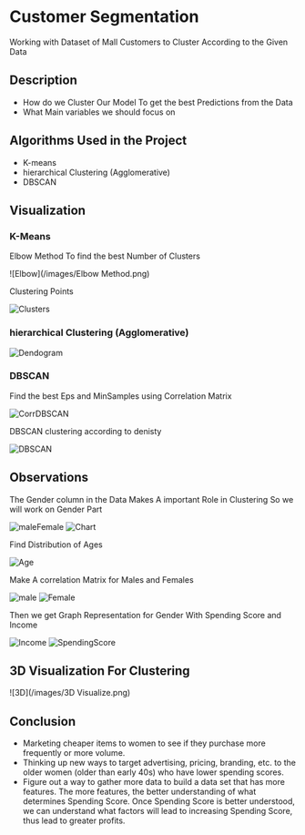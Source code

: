 # Customer Segmentation

Working with Dataset of Mall Customers to Cluster According
to the Given Data

## Description

* How do we Cluster Our Model To get the best Predictions from the Data
* What Main variables we should focus on

## Algorithms Used in the Project

* K-means
* hierarchical Clustering (Agglomerative)
* DBSCAN

## Visualization

### K-Means

Elbow Method To find the best Number of Clusters

![Elbow](/images/Elbow Method.png)

Clustering Points

![Clusters](/images/Clustering.png)

### hierarchical Clustering (Agglomerative)

![Dendogram](/images/Dendogram.png)

### DBSCAN

Find the best Eps and MinSamples using Correlation Matrix

![CorrDBSCAN](/images/DBSCANCorrelation.png)

DBSCAN clustering according to denisty

![DBSCAN](/images/DBSCAN.png)

## Observations

The Gender column in the Data Makes A important Role in Clustering
So we will work on Gender Part

![maleFemale](/images/maleAndFemale.png) ![Chart](/images/DiagramMaleFemale.png)

Find Distribution of Ages

![Age](/images/ages.png)

Make A correlation Matrix for Males and Females

![male](/images/CorrelationMales.png) ![Female](/images/CorrelationFemales.png)

Then we get Graph Representation for Gender With Spending Score and Income

![Income](/images/AgeToIncome.png) ![SpendingScore](/images/AgeToSpending.png)

## 3D Visualization For Clustering

![3D](/images/3D Visualize.png)

## Conclusion

* Marketing cheaper items to women to see if they purchase more frequently or more volume.
* Thinking up new ways to target advertising, pricing, branding, etc. to the older women (older than early 40s) who have lower spending scores.
* Figure out a way to gather more data to build a data set that has more features. The more features, the better understanding of what determines Spending Score. Once Spending Score is better understood, we can understand what factors will lead to increasing Spending Score, thus lead to greater profits.